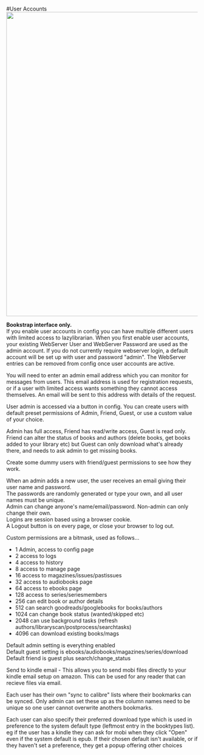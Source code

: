 #User Accounts
<img src="/assets/screenshots/config_useraccounts.png" width="800">

**Bookstrap interface only.**  
If you enable user accounts in config you can have multiple different users with limited access to lazylibrarian. When you first enable user accounts, your existing WebServer User and WebServer Password are used as the admin account. If you do not currently require webserver login, a default account will be set up with user and password "admin". The WebServer entries can be removed from config once user accounts are active. 

You will need to enter an admin email address which you can monitor for messages from users. This email address is used for registration requests, or if a user with limited access wants something they cannot access themselves. An email will be sent to this address with details of the request.

User admin is accessed via a button in config. 
You can create users with default preset permissions of Admin, Friend, Guest, or use a custom value of your choice.

Admin has full access, Friend has read/write access, Guest is read only.
Friend can alter the status of books and authors (delete books, get books added to your library etc) but Guest can only download what's already there, and needs to ask admin to get missing books.

Create some dummy users with friend/guest permissions to see how they work.

When an admin adds a new user, the user receives an email giving their user name and password.   
The passwords are randomly generated or type your own, and all user names must be unique.  
Admin can change anyone's name/email/password. Non-admin can only change their own.  
Logins are session based using a browser cookie.  
A Logout button is on every page, or close your browser to log out.

Custom permissions are a bitmask, used as follows...

* 1    Admin, access to config page
* 2    access to logs
* 4    access to history
* 8    access to manage page
* 16   access to magazines/issues/pastissues
* 32   access to audiobooks page
* 64   access to ebooks page
* 128  access to series/seriesmembers
* 256  can edit book or author details
* 512  can search goodreads/googlebooks for books/authors
* 1024 can change book status (wanted/skipped etc)
* 2048 can use background tasks (refresh authors/libraryscan/postprocess/searchtasks)
* 4096 can download existing books/mags

Default admin setting is everything enabled  
Default guest setting is ebooks/audiobooks/magazines/series/download  
Default friend is guest plus search/change_status

Send to kindle email - This allows you to send mobi files directly to your kindle email setup on amazon. This can be used for any reader that can recieve files via email.

Each user has their own "sync to calibre" lists where their bookmarks can be synced. Only admin can set these up as the column names need to be unique so one user cannot overwrite anothers bookmarks.

Each user can also specify their preferred download type which is used in preference to the system default type (leftmost entry in the booktypes list). eg if the user has a kindle they can ask for mobi when they click "Open" even if the system default is epub. If their chosen default isn't available, or if they haven't set a preference, they get a popup offering other choices
